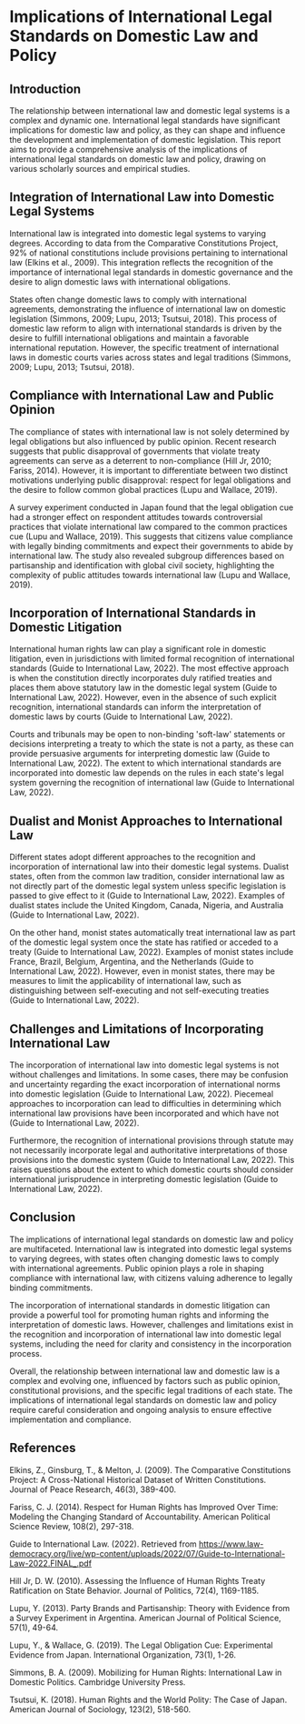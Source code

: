 # Implications of International Legal Standards on Domestic Law and Policy

## Introduction

The relationship between international law and domestic legal systems is a complex and dynamic one. International legal standards have significant implications for domestic law and policy, as they can shape and influence the development and implementation of domestic legislation. This report aims to provide a comprehensive analysis of the implications of international legal standards on domestic law and policy, drawing on various scholarly sources and empirical studies.

## Integration of International Law into Domestic Legal Systems

International law is integrated into domestic legal systems to varying degrees. According to data from the Comparative Constitutions Project, 92% of national constitutions include provisions pertaining to international law (Elkins et al., 2009). This integration reflects the recognition of the importance of international legal standards in domestic governance and the desire to align domestic laws with international obligations.

States often change domestic laws to comply with international agreements, demonstrating the influence of international law on domestic legislation (Simmons, 2009; Lupu, 2013; Tsutsui, 2018). This process of domestic law reform to align with international standards is driven by the desire to fulfill international obligations and maintain a favorable international reputation. However, the specific treatment of international laws in domestic courts varies across states and legal traditions (Simmons, 2009; Lupu, 2013; Tsutsui, 2018).

## Compliance with International Law and Public Opinion

The compliance of states with international law is not solely determined by legal obligations but also influenced by public opinion. Recent research suggests that public disapproval of governments that violate treaty agreements can serve as a deterrent to non-compliance (Hill Jr, 2010; Fariss, 2014). However, it is important to differentiate between two distinct motivations underlying public disapproval: respect for legal obligations and the desire to follow common global practices (Lupu and Wallace, 2019).

A survey experiment conducted in Japan found that the legal obligation cue had a stronger effect on respondent attitudes towards controversial practices that violate international law compared to the common practices cue (Lupu and Wallace, 2019). This suggests that citizens value compliance with legally binding commitments and expect their governments to abide by international law. The study also revealed subgroup differences based on partisanship and identification with global civil society, highlighting the complexity of public attitudes towards international law (Lupu and Wallace, 2019).

## Incorporation of International Standards in Domestic Litigation

International human rights law can play a significant role in domestic litigation, even in jurisdictions with limited formal recognition of international standards (Guide to International Law, 2022). The most effective approach is when the constitution directly incorporates duly ratified treaties and places them above statutory law in the domestic legal system (Guide to International Law, 2022). However, even in the absence of such explicit recognition, international standards can inform the interpretation of domestic laws by courts (Guide to International Law, 2022).

Courts and tribunals may be open to non-binding 'soft-law' statements or decisions interpreting a treaty to which the state is not a party, as these can provide persuasive arguments for interpreting domestic law (Guide to International Law, 2022). The extent to which international standards are incorporated into domestic law depends on the rules in each state's legal system governing the recognition of international law (Guide to International Law, 2022).

## Dualist and Monist Approaches to International Law

Different states adopt different approaches to the recognition and incorporation of international law into their domestic legal systems. Dualist states, often from the common law tradition, consider international law as not directly part of the domestic legal system unless specific legislation is passed to give effect to it (Guide to International Law, 2022). Examples of dualist states include the United Kingdom, Canada, Nigeria, and Australia (Guide to International Law, 2022).

On the other hand, monist states automatically treat international law as part of the domestic legal system once the state has ratified or acceded to a treaty (Guide to International Law, 2022). Examples of monist states include France, Brazil, Belgium, Argentina, and the Netherlands (Guide to International Law, 2022). However, even in monist states, there may be measures to limit the applicability of international law, such as distinguishing between self-executing and not self-executing treaties (Guide to International Law, 2022).

## Challenges and Limitations of Incorporating International Law

The incorporation of international law into domestic legal systems is not without challenges and limitations. In some cases, there may be confusion and uncertainty regarding the exact incorporation of international norms into domestic legislation (Guide to International Law, 2022). Piecemeal approaches to incorporation can lead to difficulties in determining which international law provisions have been incorporated and which have not (Guide to International Law, 2022).

Furthermore, the recognition of international provisions through statute may not necessarily incorporate legal and authoritative interpretations of those provisions into the domestic system (Guide to International Law, 2022). This raises questions about the extent to which domestic courts should consider international jurisprudence in interpreting domestic legislation (Guide to International Law, 2022).

## Conclusion

The implications of international legal standards on domestic law and policy are multifaceted. International law is integrated into domestic legal systems to varying degrees, with states often changing domestic laws to comply with international agreements. Public opinion plays a role in shaping compliance with international law, with citizens valuing adherence to legally binding commitments.

The incorporation of international standards in domestic litigation can provide a powerful tool for promoting human rights and informing the interpretation of domestic laws. However, challenges and limitations exist in the recognition and incorporation of international law into domestic legal systems, including the need for clarity and consistency in the incorporation process.

Overall, the relationship between international law and domestic law is a complex and evolving one, influenced by factors such as public opinion, constitutional provisions, and the specific legal traditions of each state. The implications of international legal standards on domestic law and policy require careful consideration and ongoing analysis to ensure effective implementation and compliance.

## References

Elkins, Z., Ginsburg, T., & Melton, J. (2009). The Comparative Constitutions Project: A Cross-National Historical Dataset of Written Constitutions. Journal of Peace Research, 46(3), 389-400.

Fariss, C. J. (2014). Respect for Human Rights has Improved Over Time: Modeling the Changing Standard of Accountability. American Political Science Review, 108(2), 297-318.

Guide to International Law. (2022). Retrieved from https://www.law-democracy.org/live/wp-content/uploads/2022/07/Guide-to-International-Law-2022.FINAL_.pdf

Hill Jr, D. W. (2010). Assessing the Influence of Human Rights Treaty Ratification on State Behavior. Journal of Politics, 72(4), 1169-1185.

Lupu, Y. (2013). Party Brands and Partisanship: Theory with Evidence from a Survey Experiment in Argentina. American Journal of Political Science, 57(1), 49-64.

Lupu, Y., & Wallace, G. (2019). The Legal Obligation Cue: Experimental Evidence from Japan. International Organization, 73(1), 1-26.

Simmons, B. A. (2009). Mobilizing for Human Rights: International Law in Domestic Politics. Cambridge University Press.

Tsutsui, K. (2018). Human Rights and the World Polity: The Case of Japan. American Journal of Sociology, 123(2), 518-560.